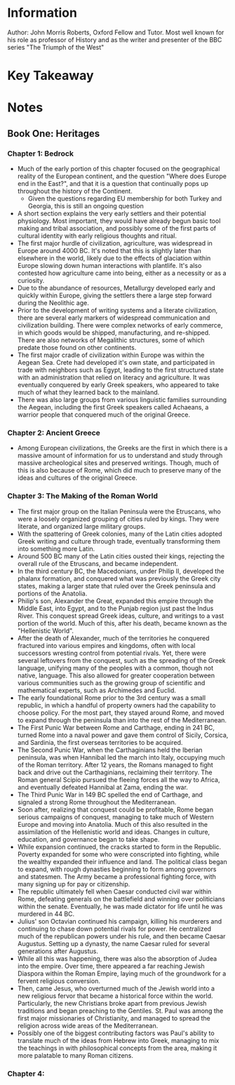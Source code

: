 # Information
Author: John Morris Roberts, Oxford Fellow and Tutor. Most well known for his role as professor of History and as the writer and presenter of the BBC series "The Triumph of the West"
# Key Takeaway
# Notes
## Book One: Heritages
### Chapter 1: Bedrock
- Much of the early portion of this chapter focused on the geographical reality of the European continent, and the question "Where does Europe end in the East?", and that it is a question that continually pops up throughout the history of the Continent.
	- Given the questions regarding EU membership for both Turkey and Georgia, this is still an ongoing question
- A short section explains the very early settlers and their potential physiology. Most important, they would have already begun basic tool making and tribal association, and possibly some of the first parts of cultural identity with early religious thoughts and ritual.
- The first major hurdle of civilization, agriculture, was widespread in Europe around 4000 BC. It's noted that this is slightly later than elsewhere in the world, likely due to the effects of glaciation within Europe slowing down human interactions with plantlife. It's also contested how agriculture came into being, either as a necessity or as a curiosity.
- Due to the abundance of resources, Metallurgy developed early and quickly within Europe, giving the settlers there a large step forward during the Neolithic age.
- Prior to the development of writing systems and a literate civilization, there are several early markers of widespread communication and civilization building. There were complex networks of early commerce, in which goods would be shipped, manufacturing, and re-shipped. There are also networks of Megalithic structures, some of which predate those found on other continents.
- The first major cradle of civilization within Europe was within the Aegean Sea. Crete had developed it's own state, and participated in trade with neighbors such as Egypt, leading to the first structured state with an administration that relied on literacy and agriculture. It was eventually conquered by early Greek speakers, who appeared to take much of what they learned back to the mainland.
- There was also large groups from various linguistic families surrounding the Aegean, including the first Greek speakers called Achaeans, a warrior people that conquered much of the original Greece.
### Chapter 2: Ancient Greece
- Among European civilizations, the Greeks are the first in which there is a massive amount of information for us to understand and study through massive archeological sites and preserved writings. Though, much of this is also because of Rome, which did much to preserve many of the ideas and cultures of the original Greece.
### Chapter 3: The Making of the Roman World
- The first major group on the Italian Peninsula were the Etruscans, who were a loosely organized grouping of cities ruled by kings. They were literate, and organized large military groups.
- With the spattering of Greek colonies, many of the Latin cities adopted Greek writing and culture through trade, eventually transforming them into something more Latin.
- Around 500 BC many of the Latin cities ousted their kings, rejecting the overall rule of the Etruscans, and became independent.
- In the third century BC, the Macedonians, under Philip II, developed the phalanx formation, and conquered what was previously the Greek city states, making a larger state that ruled over the Greek peninsula and portions of the Anatolia.
- Philip's son, Alexander the Great, expanded this empire through the Middle East, into Egypt, and to the Punjab region just past the Indus River. This conquest spread Greek ideas, culture, and writings to a vast portion of the world. Much of this, after his death, became known as the "Hellenistic World".
- After the death of Alexander, much of the territories he conquered fractured into various empires and kingdoms, often with local successors wresting control from potential rivals. Yet, there were several leftovers from the conquest, such as the spreading of the Greek language, unifying many of the peoples with a common, though not native, language. This also allowed for greater cooperation between various communities such as the growing group of scientific and mathematical experts, such as Archimedes and Euclid.
- The early foundational Rome prior to the 3rd century was a small republic, in which a handful of property owners had the capability to choose policy. For the most part, they stayed around Rome, and moved to expand through the peninsula than into the rest of the Mediterranean.
- The First Punic War between Rome and Carthage, ending in 241 BC, turned Rome into a naval power and gave them control of Sicily, Corsica, and Sardinia, the first overseas territories to be acquired.
- The Second Punic War, when the Carthaginians held the Iberian peninsula, was when Hannibal led the march into Italy, occupying much of the Roman territory. After 12 years, the Romans managed to fight back and drive out the Carthaginians, reclaiming their territory. The Roman general Scipio pursued the fleeing forces all the way to Africa, and eventually defeated Hannibal at Zama, ending the war.
- The Third Punic War in 149 BC spelled the end of Carthage, and signaled a strong Rome throughout the Mediterranean.
- Soon after, realizing that conquest could be profitable, Rome began serious campaigns of conquest, managing to take much of Western Europe and moving into Anatolia. Much of this also resulted in the assimilation of the Hellenistic world and ideas. Changes in culture, education, and governance began to take shape.
- While expansion continued, the cracks started to form in the Republic. Poverty expanded for some who were conscripted into fighting, while the wealthy expanded their influence and land. The political class began to expand, with rough dynasties beginning to form among governors and statesmen. The Army became a professional fighting force, with many signing up for pay or citizenship.
- The republic ultimately fell when Caesar conducted civil war within Rome, defeating generals on the battlefield and winning over politicians within the senate. Eventually, he was made dictator for life until he was murdered in 44 BC.
- Julius' son Octavian continued his campaign, killing his murderers and continuing to chase down potential rivals for power. He centralized much of the republican powers under his rule, and then became Caesar Augustus. Setting up a dynasty, the name Caesar ruled for several generations after Augustus.
- While all this was happening, there was also the absorption of Judea into the empire. Over time, there appeared a far reaching Jewish Diaspora within the Roman Empire, laying much of the groundwork for a fervent religious conversion.
- Then, came Jesus, who overturned much of the Jewish world into a new religious fervor that became a historical force within the world. Particularly, the new Christians broke apart from previous Jewish traditions and began preaching to the Gentiles. St. Paul was among the first major missionaries of Christianity, and managed to spread the religion across wide areas of the Mediterranean.
- Possibly one of the biggest contributing factors was Paul's ability to translate much of the ideas from Hebrew into Greek, managing to mix the teachings in with philosophical concepts from the area, making it more palatable to many Roman citizens.
### Chapter 4: 